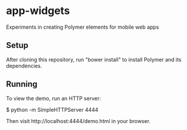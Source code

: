 app-widgets
===========

Experiments in creating Polymer elements for mobile web apps

Setup
-----

After cloning this repository, run "bower install" to install Polymer and its
dependencies.

Running
-------

To view the demo, run an HTTP server:

  $ python -m SimpleHTTPServer 4444

Then visit http://localhost:4444/demo.html in your browser.
